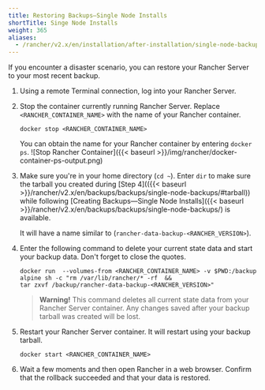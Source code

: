 ```yaml
---
title: Restoring Backups—Single Node Installs
shortTitle: Singe Node Installs
weight: 365
aliases:
  - /rancher/v2.x/en/installation/after-installation/single-node-backup-and-restoration/
---
```


If you encounter a disaster scenario, you can restore your Rancher Server to your most recent backup.

1. Using a remote Terminal connection, log into your Rancher Server.

1. Stop the container currently running Rancher Server. Replace `<RANCHER_CONTAINER_NAME>` with the name of your Rancher container.

    ```
    docker stop <RANCHER_CONTAINER_NAME>
    ```
    You can obtain the name for your Rancher container by entering `docker ps`.
    ![Stop Rancher Container]({{< baseurl >}}/img/rancher/docker-container-ps-output.png)

1. Make sure you're in your home directory (`cd ~`). Enter `dir` to make sure the tarball you created during [Step 4](({{< baseurl >}}/rancher/v2.x/en/backups/backups/single-node-backups/#tarball)) while following [Creating Backups—Single Node Installs]({{< baseurl >}}/rancher/v2.x/en/backups/backups/single-node-backups/) is available.

    It will have a name similar to  (`rancher-data-backup-<RANCHER_VERSION>`).

1. Enter the following command to delete your current state data and start your backup data. Don't forget to close the quotes.

    ```
    docker run  --volumes-from <RANCHER_CONTAINER_NAME> -v $PWD:/backup 
    alpine sh -c "rm /var/lib/rancher/* -rf  && 
    tar zxvf /backup/rancher-data-backup-<RANCHER_VERSION>"
    ```

    >**Warning!** This command deletes all current state data from your Rancher Server container. Any changes saved after your backup tarball was created will be lost.

1. Restart your Rancher Server container. It will restart using your backup tarball.

    ```
    docker start <RANCHER_CONTAINER_NAME>
    ```

1.  Wait a few moments and then open Rancher in a web browser. Confirm that the rollback succeeded and that your data is restored.
